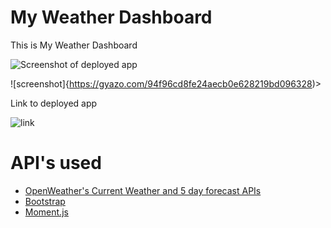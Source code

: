 # My Weather Dashboard

This is My Weather Dashboard

![Screenshot of deployed app](https://user-images.githubusercontent.com/15653252/71304141-8319f280-2390-11ea-8d60-b072ac8691c7.png)

![screenshot]{https://gyazo.com/94f96cd8fe24aecb0e628219bd096328)>

Link to deployed app 

![link](https://thetylerb.github.io/weatherhomework/)


# API's used

- [OpenWeather's Current Weather and 5 day forecast APIs](https://openweathermap.org/api)
- [Bootstrap](https://getbootstrap.com/)
- [Moment.js](https://momentjs.com/)
